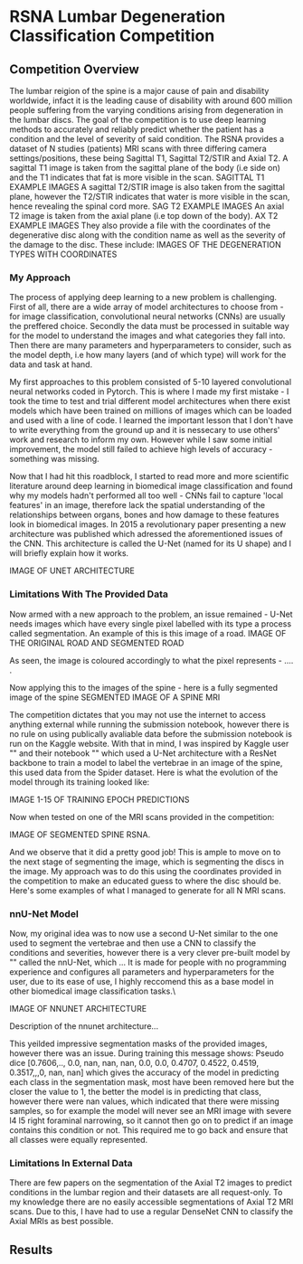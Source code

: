 # RSNA Lumbar Degeneration Classification Competition

## Competition Overview
The lumbar reigion of the spine is a major cause of pain and disability worldwide, infact it is the leading cause of disability with around 600 million people suffering from the varying conditions arising from degeneration in the lumbar discs. The goal of the competition is to use deep learning methods to accurately and reliably predict whether the patient has a condition and the level of severity of said condition. 
The RSNA provides a dataset of N studies (patients) MRI scans with three differing camera settings/positions, these being Sagittal T1, Sagittal T2/STIR and Axial T2.
A sagittal T1 image is taken from the sagittal plane of the body (i.e side on) and the T1 indicates that fat is more visible in the scan.
SAGITTAL T1 EXAMPLE IMAGES
A sagittal T2/STIR image is also taken from the sagittal plane, however the T2/STIR indicates that water is more visible in the scan, hence revealing the spinal cord more.
SAG T2 EXAMPLE IMAGES
An axial T2 image is taken from the axial plane (i.e top down of the body).
AX T2 EXAMPLE IMAGES
They also provide a file with the coordinates of the degenerative disc along with the condition name as well as the severity of the damage to the disc. These include:
IMAGES OF THE DEGENERATION TYPES WITH COORDINATES

### My Approach
The process of applying deep learning to a new problem is challenging. First of all, there are a wide array of model architectures to choose from - for image classification, convolutional neural networks (CNNs) are usually the preffered choice. Secondly the data must be processed in suitable way for the model to understand the images and what categories they fall into. Then there are many parameters and hyperparameters to consider, such as the model depth, i.e how many layers (and of which type) will work for the data and task at hand.

My first approaches to this problem consisted of 5-10 layered convolutional neural networks coded in Pytorch. This is where I made my first mistake - I took the time to test and trial different model architectures when there exist models which have been trained on millions of images which can be loaded and used with a line of code. I learned the important lesson that I don't have to write everything from the ground up and it is nessecary to use others' work and research to inform my own. However while I saw some initial improvement, the model still failed to achieve high levels of accuracy - something was missing.

Now that I had hit this roadblock, I started to read more and more scientific literature around deep learning in biomedical image classification and found why my models hadn't performed all too well - CNNs fail to capture 'local features' in an image, therefore lack the spatial understanding of the relationships between organs, bones and how damage to these features look in biomedical images. In 2015 a revolutionary paper presenting a new architecture was published which adressed the aforementioned issues of the CNN. This architecture is called the U-Net (named for its U shape) and I will briefly explain how it works.

IMAGE OF UNET ARCHITECTURE


### Limitations With The Provided Data
Now armed with a new approach to the problem, an issue remained - U-Net needs images which have every single pixel labelled with its type a process called segmentation. An example of this is this image of a road.
IMAGE OF THE ORIGINAL ROAD AND SEGMENTED ROAD

As seen, the image is coloured accordingly to what the pixel represents - .... . 

Now applying this to the images of the spine - here is a fully segmented image of the spine 
SEGMENTED IMAGE OF A SPINE MRI

The competition dictates that you may not use the internet to access anything external while running the submission notebook, however there is no rule on using publically avaliable data before the submission notebook is run on the Kaggle website. With that in mind, I was inspired by Kaggle user "" and their notebook "" which used a U-Net architecture with a ResNet backbone to train a model to label the vertebrae in an image of the spine, this used data from the Spider dataset. Here is what the evolution of the model through its training looked like:

IMAGE 1-15 OF TRAINING EPOCH PREDICTIONS

Now when tested on one of the MRI scans provided in the competition:

IMAGE OF SEGMENTED SPINE RSNA.

And we observe that it did a pretty good job! This is ample to move on to the next stage of segmenting the image, which is segmenting the discs in the image. My approach was to do this using the coordinates provided in the competition to make an educated guess to where the disc should be. Here's some examples of what I managed to generate for all N MRI scans.

### nnU-Net Model
Now, my original idea was to now use a second U-Net similar to the one used to segment the vertebrae and then use a CNN to classify the conditions and severities, however there is a very clever pre-built model by "" called the nnU-Net, which ... It is made for people with no programming experience and configures all parameters and hyperparameters for the user, due to its ease of use, I highly reccomend this as a base model in other biomedical image classification tasks.\

IMAGE OF NNUNET ARCHITECTURE

Description of the nnunet architecture...

This yeilded impressive segmentation masks of the provided images, however there was an issue. During training this message shows: Pseudo dice [0.7606,.., 0.0, nan, nan, nan, 0.0, 0.0, 0.4707, 0.4522, 0.4519, 0.3517,,,0, nan, nan] which gives the accuracy of the model in predicting each class in the segmentation mask, most have been removed here but the closer the value to 1, the better the model is in predicting that class, however there were nan values, which indicated that there were missing samples, so for example the model will never see an MRI image with severe l4 l5 right foraminal narrowing, so it cannot then go on to predict if an image contains this condition or not. This required me to go back and ensure that all classes were equally represented.


### Limitations In External Data
There are few papers on the segmentation of the Axial T2 images to predict conditions in the lumbar region and their datasets are all request-only. To my knowledge there are no easily accessible segmentations of Axial T2 MRI scans. Due to this, I have had to use a regular DenseNet CNN to classify the Axial MRIs as best possible.

## Results




























